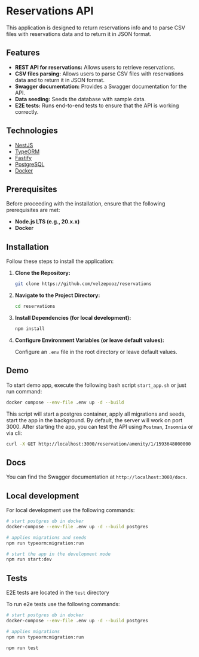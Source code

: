 # Reservations API

This application is designed to return reservations info and to parse CSV files with reservations data and to return it in JSON format.

## Features

- **REST API for reservations:** Allows users to retrieve reservations.
- **CSV files parsing:** Allows users to parse CSV files with reservations data and to return it in JSON format.
- **Swagger documentation:** Provides a Swagger documentation for the API.
- **Data seeding:** Seeds the database with sample data.
- **E2E tests:** Runs end-to-end tests to ensure that the API is working correctly.


## Technologies

- [NestJS](https://nestjs.com/)
- [TypeORM](https://typeorm.io/)
- [Fastify](https://www.fastify.io/)
- [PostgreSQL](https://www.postgresql.org/)
- [Docker](https://www.docker.com/)

## Prerequisites

Before proceeding with the installation, ensure that the following prerequisites are met:

- **Node.js LTS (e.g., 20.x.x)**
- **Docker**

## Installation

Follow these steps to install the application:

1. **Clone the Repository:**

   ```bash
   git clone https://github.com/velzepooz/reservations
   ```

2. **Navigate to the Project Directory:**

   ```bash
   cd reservations
   ```

3. **Install Dependencies (for local development):**

   ```bash
   npm install
   ```

4. **Configure Environment Variables (or leave default values):**

   Configure an `.env` file in the root directory or leave default values.


## Demo

To start demo app, execute the following bash script `start_app.sh` or just run command:
```bash
docker compose --env-file .env up -d --build
```

This script will start a postgres container, apply all migrations and seeds, start the app in the background.
By default, the server will work on port 3000.
After starting the app, you can test the API using `Postman`, `Insomnia` or via cli:
```bash
curl -X GET http://localhost:3000/reservation/amenity/1/1593648000000
```

## Docs

You can find the Swagger documentation at `http://localhost:3000/docs`.

## Local development

For local development use the following commands:

```bash
# start postgres db in docker
docker-compose --env-file .env up -d --build postgres
```

```bash
# applies migrations and seeds
npm run typeorm:migration:run
```

```bash
# start the app in the development mode
npm run start:dev
```

## Tests

E2E tests are located in the `test` directory

To run e2e tests use the following commands:

```bash
# start postgres db in docker
docker-compose --env-file .env up -d --build postgres
```

```bash
# applies migrations
npm run typeorm:migration:run
```

```bash
npm run test
```
